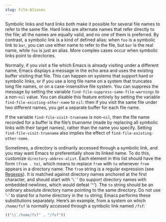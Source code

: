 ```yaml
---
slug: File-Aliases
---
```


Symbolic links and hard links both make it possible for several file names to refer to the same file. Hard links are alternate names that refer directly to the file; all the names are equally valid, and no one of them is preferred. By contrast, a symbolic link is a kind of defined alias: when `foo` is a symbolic link to `bar`, you can use either name to refer to the file, but `bar` is the real name, while `foo` is just an alias. More complex cases occur when symbolic links point to directories.

Normally, if you visit a file which Emacs is already visiting under a different name, Emacs displays a message in the echo area and uses the existing buffer visiting that file. This can happen on systems that support hard or symbolic links, or if you use a long file name on a system that truncates long file names, or on a case-insensitive file system. You can suppress the message by setting the variable `find-file-suppress-same-file-warnings` to a non-`nil` value. You can disable this feature entirely by setting the variable `find-file-existing-other-name` to `nil`: then if you visit the same file under two different names, you get a separate buffer for each file name.

If the variable `find-file-visit-truename` is non-`nil`, then the file name recorded for a buffer is the file’s *truename* (made by replacing all symbolic links with their target names), rather than the name you specify. Setting `find-file-visit-truename` also implies the effect of `find-file-existing-other-name`.

Sometimes, a directory is ordinarily accessed through a symbolic link, and you may want Emacs to preferentially show its linked name. To do this, customize `directory-abbrev-alist`. Each element in this list should have the form `(from . to)`, which means to replace `from` with `to` whenever `from` appears in a directory name. The `from` string is a regular expression (see [Regexps](/docs/emacs/Regexps)). It is matched against directory names anchored at the first character, and should start with ‘`` \` ``’ (to support directory names with embedded newlines, which would defeat ‘`^`’). The `to` string should be an ordinary absolute directory name pointing to the same directory. Do not use ‘`~`’ to stand for a home directory in the `to` string; Emacs performs these substitutions separately. Here’s an example, from a system on which `/home/fsf` is normally accessed through a symbolic link named `/fsf`:

```lisp
(("\\`/home/fsf" . "/fsf"))
```
